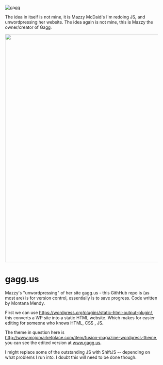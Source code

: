 ![gagg](https://getprowl.com/assets/images/gagg.png)

The idea in itself is not mine, it is Mazzy McDaid's I'm redoing JS, and unwordpressing her website. The idea again is not mine, this is Mazzy the owner/creator of Gagg. 

<img src="http://getprowl.com/assets/images/mazzy.png" width="1200" height="750" />

# gagg.us
Mazzy's "unwordpressing" of her site gagg.us - this GithHub repo is (as most are) is for version control, essentially is to save progress. Code written by Montana Mendy.

First we can use https://wordpress.org/plugins/static-html-output-plugin/, this converts a WP site into a static HTML website. Which makes for easier editing for someone who knows HTML, CSS , JS. 

The theme in question here is http://www.mojomarketplace.com/item/fusion-magazine-wordpress-theme, you can see the edited version at www.gagg.us.

I might replace some of the outstanding JS with ShiftJS -- depending on what problems I run into. I doubt this will need to be done though.
